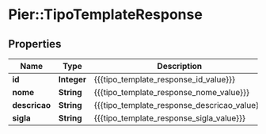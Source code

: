 # Pier::TipoTemplateResponse

## Properties
Name | Type | Description | Notes
------------ | ------------- | ------------- | -------------
**id** | **Integer** | {{{tipo_template_response_id_value}}} | [optional] 
**nome** | **String** | {{{tipo_template_response_nome_value}}} | [optional] 
**descricao** | **String** | {{{tipo_template_response_descricao_value}}} | [optional] 
**sigla** | **String** | {{{tipo_template_response_sigla_value}}} | [optional] 



